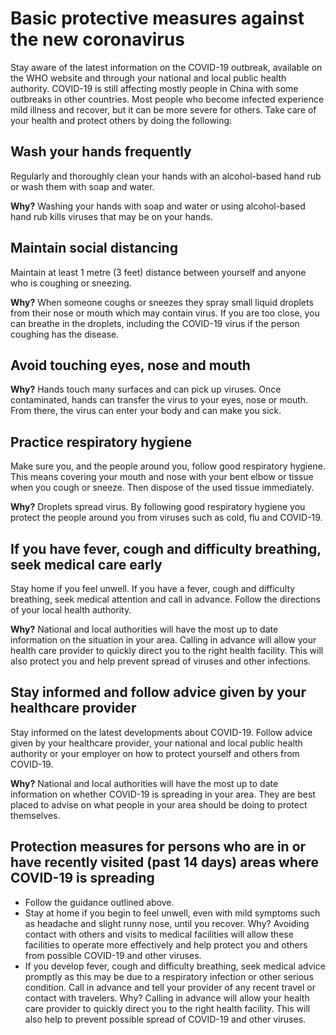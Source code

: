 # Basic protective measures against the new coronavirus

Stay aware of the latest information on the COVID-19 outbreak, available on the WHO website and through your national and local public health authority. COVID-19 is still affecting mostly people in China with some outbreaks in other countries. Most people who become infected experience mild illness and recover, but it can be more severe for others. Take care of your health and protect others by doing the following:

## Wash your hands frequently
Regularly and thoroughly clean your hands with an alcohol-based hand rub or wash them with soap and water.

**Why?** Washing your hands with soap and water or using alcohol-based hand rub kills viruses that may be on your hands.

## Maintain social distancing
Maintain at least 1 metre (3 feet) distance between yourself and anyone who is coughing or sneezing.

**Why?** When someone coughs or sneezes they spray small liquid droplets from their nose or mouth which may contain virus. If you are too close, you can breathe in the droplets, including the COVID-19 virus if the person coughing has the disease.

## Avoid touching eyes, nose and mouth
**Why?** Hands touch many surfaces and can pick up viruses. Once contaminated, hands can transfer the virus to your eyes, nose or mouth. From there, the virus can enter your body and can make you sick.

## Practice respiratory hygiene
Make sure you, and the people around you, follow good respiratory hygiene. This means covering your mouth and nose with your bent elbow or tissue when you cough or sneeze. Then dispose of the used tissue immediately.

**Why?** Droplets spread virus. By following good respiratory hygiene you protect the people around you from viruses such as cold, flu and COVID-19.

## If you have fever, cough and difficulty breathing, seek medical care early
Stay home if you feel unwell. If you have a fever, cough and difficulty breathing, seek medical attention and call in advance. Follow the directions of your local health authority.

**Why?** National and local authorities will have the most up to date information on the situation in your area. Calling in advance will allow your health care provider to quickly direct you to the right health facility. This will also protect you and help prevent spread of viruses and other infections.

## Stay informed and follow advice given by your healthcare provider
Stay informed on the latest developments about COVID-19. Follow advice given by your healthcare provider, your national and local public health authority or your employer on how to protect yourself and others from COVID-19.

**Why?** National and local authorities will have the most up to date information on whether COVID-19 is spreading in your area. They are best placed to advise on what people in your area should be doing to protect themselves.

## Protection measures for persons who are in or have recently visited (past 14 days) areas where COVID-19 is spreading

- Follow the guidance outlined above.
- Stay at home if you begin to feel unwell, even with mild symptoms such as headache and slight runny nose, until you recover. Why? Avoiding contact with others and visits to medical facilities will allow these facilities to operate more effectively and help protect you and others from possible COVID-19 and other viruses.
- If you develop fever, cough and difficulty breathing, seek medical advice promptly as this may be due to a respiratory infection or other serious condition. Call in advance and tell your provider of any recent travel or contact with travelers. Why? Calling in advance will allow your health care provider to quickly direct you to the right health facility. This will also help to prevent possible spread of COVID-19 and other viruses.
